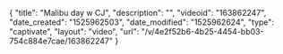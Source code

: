 {
    "title": "Malibu day w CJ",
    "description": "",
    "videoid": "163862247",
    "date_created": "1525962503",
    "date_modified": "1525962624",
    "type": "captivate",
    "layout": "video",
    "url": "\/v\/4e2f52b6-4b25-4454-bb03-754c884e7cae\/163862247"
}